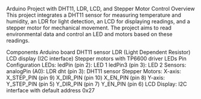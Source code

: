 Arduino Project with DHT11, LDR, LCD, and Stepper Motor Control
Overview
This project integrates a DHT11 sensor for measuring temperature and humidity, an LDR for light detection, an LCD for displaying readings, and a stepper motor for mechanical movement. The project aims to read environmental data and control an LED and motors based on these readings.

Components
Arduino board
DHT11 sensor
LDR (Light Dependent Resistor)
LCD display (I2C interface)
Stepper motors with TP6600 driver
LEDs
Pin Configuration
LEDs:
ledPin (pin 2): LED 1
ledPin3 (pin 3): LED 2
Sensors:
analogPin (A0): LDR
dht (pin 3): DHT11 sensor
Stepper Motors:
X-axis:
X_STEP_PIN (pin 9)
X_DIR_PIN (pin 10)
X_EN_PIN (pin 8)
Y-axis:
Y_STEP_PIN (pin 5)
Y_DIR_PIN (pin 7)
Y_EN_PIN (pin 6)
LCD Display:
I2C interface with default address 0x27

